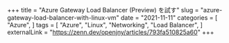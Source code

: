 +++
title = "Azure Gateway Load Balancer (Preview) を試す"
slug = "azure-gateway-load-balancer-with-linux-vm"
date = "2021-11-11"
categories = [
    "Azure",
]
tags = [
    "Azure",
    "Linux",
    "Networking",
    "Load Balancer",
]
externalLink = "https://zenn.dev/openjny/articles/793fa510825a60"
+++
